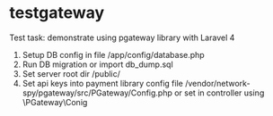 # testgateway
Test task: demonstrate using pgateway library with Laravel 4

1) Setup DB config in file /app/config/database.php
2) Run DB migration or import db_dump.sql
3) Set server root dir /public/
4) Set api keys into payment library config file /vendor/network-spy/pgateway/src/PGateway/Config.php or set in controller using \PGateway\Conig
